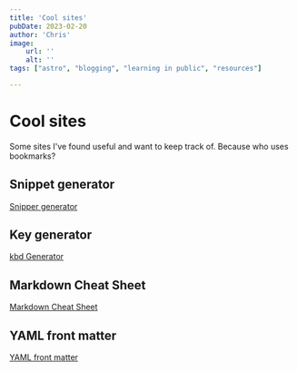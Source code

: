 ```yaml
---
title: 'Cool sites'
pubDate: 2023-02-20
author: 'Chris'
image:
    url: '' 
    alt: ''
tags: ["astro", "blogging", "learning in public", "resources"]

---
```

# Cool sites
Some sites I've found useful and want to keep track of. Because who uses bookmarks?

## Snippet generator
[Snipper generator](https://snippet-generator.app/)


## Key generator
[kbd Generator](https://kbd.hsuan.xyz/)

## Markdown Cheat Sheet
[Markdown Cheat Sheet](https://www.markdownguide.org/cheat-sheet/)

## YAML front matter
[YAML front matter](https://assemble.io/docs/YAML-front-matter.html)

